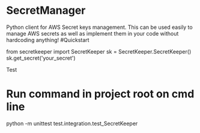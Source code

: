 # SecretManager
Python client for AWS Secret keys management. This can be used easily to manage AWS secrets as well as implement them in your code without hardcoding anything!
#Quickstart

from secretkeeper import SecretKeeper
sk = SecretKeeper.SecretKeeper()
sk.get_secret('your_secret')

Test

# Run command in project root on cmd line
python -m unittest test.integration.test_SecretKeeper
